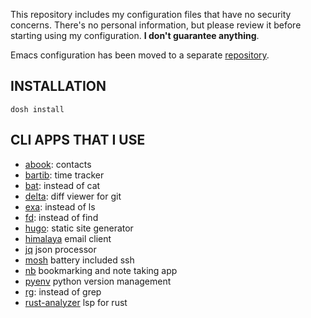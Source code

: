 This repository includes my configuration files that have no security
concerns. There's no personal information, but please review it before
starting using my configuration. **I don't guarantee anything**.

Emacs configuration has been moved to a separate
[repository](https://github.com/gkmngrgn/emacs.d).


## INSTALLATION

    dosh install


## CLI APPS THAT I USE

- [abook](https://github.com/hhirsch/abook): contacts
- [bartib](https://github.com/nikolassv/bartib): time tracker
- [bat](https://github.com/sharkdp/bat): instead of cat
- [delta](https://github.com/dandavison/delta): diff viewer for git
- [exa](https://github.com/ogham/exa): instead of ls
- [fd](https://github.com/sharkdp/fd): instead of find
- [hugo](https://github.com/gohugoio/hugo): static site generator
- [himalaya](https://github.com/soywod/himalaya) email client
- [jq](https://github.com/stedolan/jq) json processor
- [mosh](https://github.com/mobile-shell/mosh) battery included ssh
- [nb](https://github.com/xwmx/nb) bookmarking and note taking app
- [pyenv](https://github.com/pyenv/pyenv-installer) python version management
- [rg](https://github.com/BurntSushi/ripgrep): instead of grep
- [rust-analyzer](https://github.com/rust-analyzer/rust-analyzer) lsp for rust
